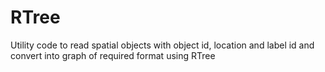 # RTree
Utility code to read spatial objects with object id, location and label id and convert into graph of required format using RTree
